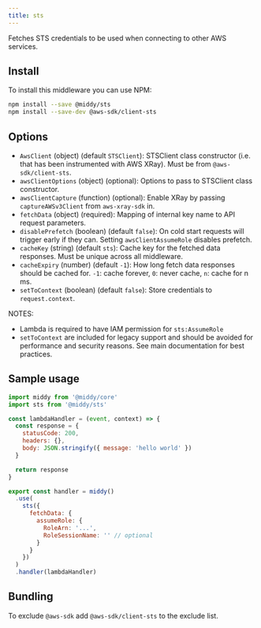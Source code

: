 ```yaml
---
title: sts
---
```


Fetches STS credentials to be used when connecting to other AWS services.

## Install

To install this middleware you can use NPM:

```bash npm2yarn
npm install --save @middy/sts
npm install --save-dev @aws-sdk/client-sts
```

## Options

- `AwsClient` (object) (default `STSClient`): STSClient class constructor (i.e. that has been instrumented with AWS XRay). Must be from `@aws-sdk/client-sts`.
- `awsClientOptions` (object) (optional): Options to pass to STSClient class constructor.
- `awsClientCapture` (function) (optional): Enable XRay by passing `captureAWSv3Client` from `aws-xray-sdk` in.
- `fetchData` (object) (required): Mapping of internal key name to API request parameters.
- `disablePrefetch` (boolean) (default `false`): On cold start requests will trigger early if they can. Setting `awsClientAssumeRole` disables prefetch.
- `cacheKey` (string) (default `sts`): Cache key for the fetched data responses. Must be unique across all middleware.
- `cacheExpiry` (number) (default `-1`): How long fetch data responses should be cached for. `-1`: cache forever, `0`: never cache, `n`: cache for n ms.
- `setToContext` (boolean) (default `false`): Store credentials to `request.context`.

NOTES:

- Lambda is required to have IAM permission for `sts:AssumeRole`
- `setToContext` are included for legacy support and should be avoided for performance and security reasons. See main documentation for best practices.

## Sample usage

```javascript
import middy from '@middy/core'
import sts from '@middy/sts'

const lambdaHandler = (event, context) => {
  const response = {
    statusCode: 200,
    headers: {},
    body: JSON.stringify({ message: 'hello world' })
  }

  return response
}

export const handler = middy()
  .use(
    sts({
      fetchData: {
        assumeRole: {
          RoleArn: '...',
          RoleSessionName: '' // optional
        }
      }
    })
  )
  .handler(lambdaHandler)
```

## Bundling

To exclude `@aws-sdk` add `@aws-sdk/client-sts` to the exclude list.
